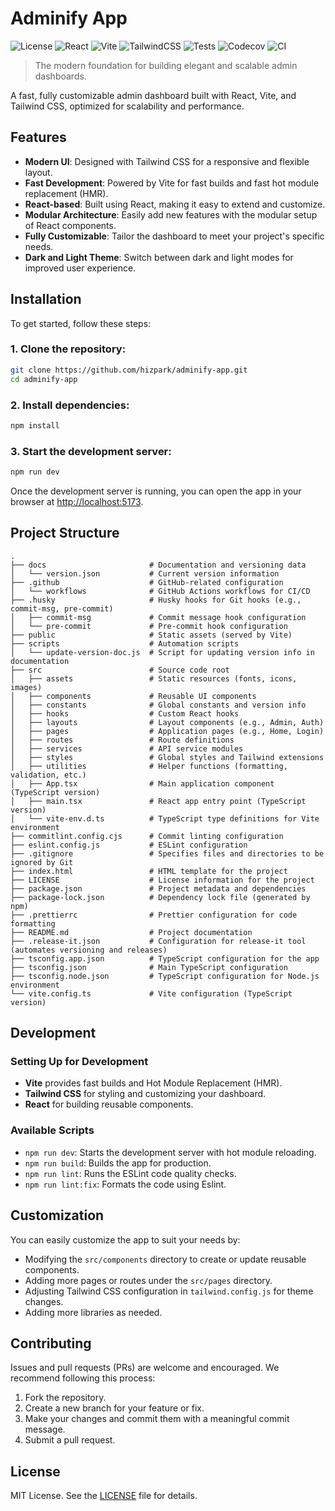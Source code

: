 # Adminify App

![License](https://img.shields.io/github/license/hizpark/adminify-app)
![React](https://img.shields.io/badge/React-61DAFB?style=flat-square&logo=react&logoColor=white)
![Vite](https://img.shields.io/badge/Vite-646CFF?style=flat-square&logo=vite&logoColor=white)
![TailwindCSS](https://img.shields.io/badge/Tailwind%20CSS-06B6D4?style=flat-square&logo=tailwind-css&logoColor=white)
![Tests](https://img.shields.io/badge/tests-Jest-brightgreen)
![Codecov](https://img.shields.io/codecov/c/github/hizpark/adminify-app)
![CI](https://github.com/hizpark/adminify-app/actions/workflows/cicd.yml/badge.svg)

> The modern foundation for building elegant and scalable admin dashboards.

A fast, fully customizable admin dashboard built with React, Vite, and Tailwind CSS, optimized for scalability and performance.

## Features

- **Modern UI**: Designed with Tailwind CSS for a responsive and flexible layout.
- **Fast Development**: Powered by Vite for fast builds and fast hot module replacement (HMR).
- **React-based**: Built using React, making it easy to extend and customize.
- **Modular Architecture**: Easily add new features with the modular setup of React components.
- **Fully Customizable**: Tailor the dashboard to meet your project's specific needs.
- **Dark and Light Theme**: Switch between dark and light modes for improved user experience.

## Installation

To get started, follow these steps:

### 1. Clone the repository:

```bash
git clone https://github.com/hizpark/adminify-app.git
cd adminify-app
```

### 2. Install dependencies:

```bash
npm install
```

### 3. Start the development server:

```bash
npm run dev
```

Once the development server is running, you can open the app in your browser at [http://localhost:5173](http://localhost:5173).

## Project Structure

```text
.
├── docs                       # Documentation and versioning data
│   └── version.json           # Current version information
├── .github                    # GitHub-related configuration
│   └── workflows              # GitHub Actions workflows for CI/CD
├── .husky                     # Husky hooks for Git hooks (e.g., commit-msg, pre-commit)
│   ├── commit-msg             # Commit message hook configuration
│   └── pre-commit             # Pre-commit hook configuration
├── public                     # Static assets (served by Vite)
├── scripts                    # Automation scripts
│   └── update-version-doc.js  # Script for updating version info in documentation
├── src                        # Source code root
│   ├── assets                 # Static resources (fonts, icons, images)
│   ├── components             # Reusable UI components
│   ├── constants              # Global constants and version info
│   ├── hooks                  # Custom React hooks
│   ├── layouts                # Layout components (e.g., Admin, Auth)
│   ├── pages                  # Application pages (e.g., Home, Login)
│   ├── routes                 # Route definitions
│   ├── services               # API service modules
│   ├── styles                 # Global styles and Tailwind extensions
│   ├── utilities              # Helper functions (formatting, validation, etc.)
│   ├── App.tsx                # Main application component (TypeScript version)
│   ├── main.tsx               # React app entry point (TypeScript version)
│   └── vite-env.d.ts          # TypeScript type definitions for Vite environment
├── commitlint.config.cjs      # Commit linting configuration
├── eslint.config.js           # ESLint configuration
├── .gitignore                 # Specifies files and directories to be ignored by Git
├── index.html                 # HTML template for the project
├── LICENSE                    # License information for the project
├── package.json               # Project metadata and dependencies
├── package-lock.json          # Dependency lock file (generated by npm)
├── .prettierrc                # Prettier configuration for code formatting
├── README.md                  # Project documentation
├── .release-it.json           # Configuration for release-it tool (automates versioning and releases)
├── tsconfig.app.json          # TypeScript configuration for the app
├── tsconfig.json              # Main TypeScript configuration
├── tsconfig.node.json         # TypeScript configuration for Node.js environment
└── vite.config.ts             # Vite configuration (TypeScript version)
```

## Development

### Setting Up for Development

- **Vite** provides fast builds and Hot Module Replacement (HMR).
- **Tailwind CSS** for styling and customizing your dashboard.
- **React** for building reusable components.

### Available Scripts

- `npm run dev`: Starts the development server with hot module reloading.
- `npm run build`: Builds the app for production.
- `npm run lint`: Runs the ESLint code quality checks.
- `npm run lint:fix`: Formats the code using Eslint.

## Customization

You can easily customize the app to suit your needs by:

- Modifying the `src/components` directory to create or update reusable components.
- Adding more pages or routes under the `src/pages` directory.
- Adjusting Tailwind CSS configuration in `tailwind.config.js` for theme changes.
- Adding more libraries as needed.

## Contributing

Issues and pull requests (PRs) are welcome and encouraged. We recommend following this process:

1. Fork the repository.
2. Create a new branch for your feature or fix.
3. Make your changes and commit them with a meaningful commit message.
4. Submit a pull request.

## License

MIT License. See the [LICENSE](LICENSE) file for details.
